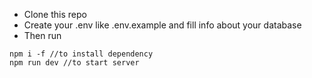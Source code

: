 - Clone this repo
- Create your .env like .env.example and fill info about your database
- Then run 
```
npm i -f //to install dependency
npm run dev //to start server
```
